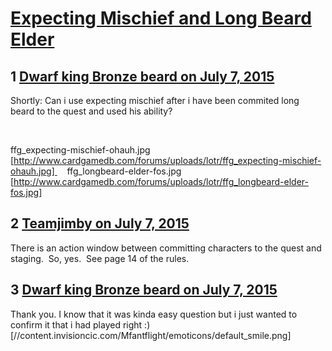 # [Expecting Mischief and Long Beard Elder](https://community.fantasyflightgames.com/topic/181998-expecting-mischief-and-long-beard-elder/)

## 1 [Dwarf king Bronze beard on July 7, 2015](https://community.fantasyflightgames.com/topic/181998-expecting-mischief-and-long-beard-elder/?do=findComment&comment=1684463)

Shortly: Can i use expecting mischief after i have been commited long beard to the quest and used his ability?

 

ffg_expecting-mischief-ohauh.jpg [http://www.cardgamedb.com/forums/uploads/lotr/ffg_expecting-mischief-ohauh.jpg]     ffg_longbeard-elder-fos.jpg [http://www.cardgamedb.com/forums/uploads/lotr/ffg_longbeard-elder-fos.jpg]

## 2 [Teamjimby on July 7, 2015](https://community.fantasyflightgames.com/topic/181998-expecting-mischief-and-long-beard-elder/?do=findComment&comment=1684477)

There is an action window between committing characters to the quest and staging.  So, yes.  See page 14 of the rules.

## 3 [Dwarf king Bronze beard on July 7, 2015](https://community.fantasyflightgames.com/topic/181998-expecting-mischief-and-long-beard-elder/?do=findComment&comment=1684633)

Thank you. I know that it was kinda easy question but i just wanted to confirm it that i had played right :) [//content.invisioncic.com/Mfantflight/emoticons/default_smile.png]

